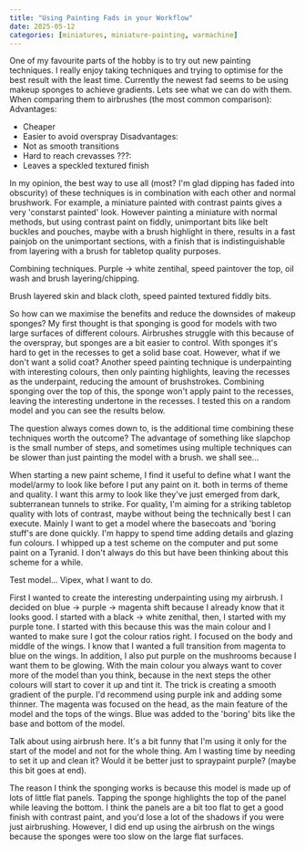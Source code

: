 ```yaml
---
title: "Using Painting Fads in your Workflow"
date: 2025-05-12
categories: [miniatures, miniature-painting, warmachine]
---
```

One of my favourite parts of the hobby is to try out new painting techniques. I really enjoy taking techniques and trying to optimise for the best result with the least time. Currently the newest fad seems to be using makeup sponges to achieve gradients. Lets see what we can do with them. When comparing them to airbrushes (the most common comparison):
Advantages: 
- Cheaper
- Easier to avoid overspray
Disadvantages:
- Not as smooth transitions
- Hard to reach crevasses 
???:
- Leaves a speckled textured finish

<link to video>

In my opinion, the best way to use all (most? I'm glad dipping has faded into obscurity) of these techniques is in combination with each other and normal brushwork. For example, a miniature painted with contrast paints gives a very 'constarst painted' look. However painting a miniature with normal methods, but using contrast paint on fiddly, unimportant bits like belt buckles and pouches, maybe with a brush highlight in there, results in a fast painjob on the unimportant sections, with a finish that is indistinguishable from layering with a brush for tabletop quality purposes.

<pictures of below>
Combining techniques. Purple -> white zentihal, speed paintover the top, oil wash and brush layering/chipping.

Brush layered skin and black cloth, speed painted textured fiddly bits.

So how can we maximise the benefits and reduce the downsides of makeup sponges? My first thought is that sponging is good for models with two large surfaces of different colours. Airbrushes struggle with this because of the overspray, but sponges are a bit easier to control. With sponges it's hard to get in the recesses to get a solid base coat. However, what if we don't want a solid coat? Another speed painting technique is underpainting with interesting colours, then only painting highlights, leaving the recesses as the underpaint, reducing the amount of brushstrokes. Combining sponging over the top of this, the sponge won't apply paint to the recesses, leaving  the interesting undertone in the recesses. I tested this on a random model and you can see the results below.

The question always comes down to, is the additional time combining these techniques worth the outcome? The advantage of something like slapchop is the small number of steps, and sometimes using multiple techniques can be slower than just painting the model with a brush. we shall see...

When starting a new paint scheme, I find it useful to define what I want the model/army to look like before I put any paint on it. both in terms of theme and quality. I want this army to look like they've just emerged from dark, subterranean tunnels to strike. For quality, I'm aiming for a striking tabletop quality with lots of contrast, maybe without being the technically best I can execute. Mainly I want to get a model where the basecoats and 'boring stuff's are done quickly. I'm happy to spend time adding details and glazing fun colours. I whipped up a test scheme on the computer and put some paint on a Tyranid. I don't always do this but have been thinking about this scheme for a while.

Test model... Vipex, what I want to do.

First I wanted to create the interesting underpainting using my airbrush. I decided on blue -> purple -> magenta shift because I already know that it looks good. I started with a black -> white zenithal, then, I started with my purple tone. I started with this because this was the main colour and I wanted to make sure I got the colour ratios right. I focused on the body and middle of the wings. I know that I wanted a full transition from magenta to blue on the wings. In addition, I also put purple on the mushrooms because I want them to be glowing. With the main colour you always want to cover more of the model than you think, because in the next steps the other colours will start to cover it up and tint it. The trick is creating a smooth gradient of the purple. I'd recommend using purple ink and adding some thinner. The magenta was focused on the head, as the main feature of the model and the tops of the wings. Blue was added to the 'boring' bits like the base and bottom of the model.

Talk about using airbrush here. It's a bit funny that I'm using it only for the start of the model and not for the whole thing. Am I wasting time by needing to set it up and clean it? Would it be better just to spraypaint purple? (maybe this bit goes at end).

The reason I think the sponging works is because this model is made up of lots of little flat panels. Tapping the sponge highlights the top of the panel while leaving the bottom. I think the panels are a bit too flat to get a good finish with contrast paint, and you'd lose a lot of the shadows if you were just airbrushing. However, I did end up using the airbrush on the wings because the sponges were too slow on the large flat surfaces.
